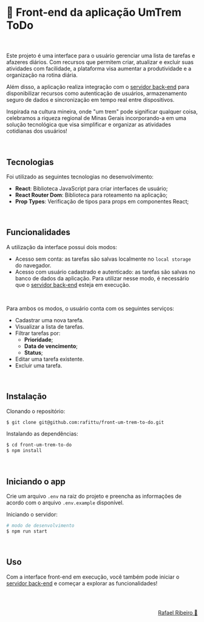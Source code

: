 # 📝 Front-end da aplicação UmTrem ToDo

###

<br>

Este projeto é uma interface para o usuário gerenciar uma lista de tarefas e afazeres diários. Com recursos que permitem criar, atualizar e excluir suas atividades com facilidade, a plataforma visa aumentar a produtividade e a organização na rotina diária.

Além disso, a aplicação realiza integração com o [servidor back-end](https://github.com/rafittu/back-um-trem-to-do) para disponibilizar recursos como autenticação de usuários, armazenamento seguro de dados e sincronização em tempo real entre dispositivos.

Inspirada na cultura mineira, onde "um trem" pode significar qualquer coisa, celebramos a riqueza regional de Minas Gerais incorporando-a em uma solução tecnológica que visa simplificar e organizar as atividades cotidianas dos usuários!

<br>

## Tecnologias

Foi utilizado as seguintes tecnologias no desenvolvimento:

- **React**: Biblioteca JavaScript para criar interfaces de usuário;
- **React Router Dom**: Biblioteca para roteamento na aplicação;
- **Prop Types**: Verificação de tipos para props em componentes React;

<br>

## Funcionalidades

A utilização da interface possui dois modos:

- Acesso sem conta: as tarefas são salvas localmente no `local storage` do navegador.
- Acesso com usuário cadastrado e autenticado: as tarefas são salvas no banco de dados da aplicação. Para utilizar nesse modo, é necessário que o [servidor back-end](https://github.com/rafittu/back-um-trem-to-do) esteja em execução.

<br>

Para ambos os modos, o usuário conta com os seguintes serviços:

- Cadastrar uma nova tarefa.
- Visualizar a lista de tarefas.
- Filtrar tarefas por:
    - **Prioridade**;
    - **Data de vencimento**;
    - **Status**;
- Editar uma tarefa existente.
- Excluir uma tarefa.

<br>

## Instalação

Clonando o repositório:

```bash
$ git clone git@github.com:rafittu/front-um-trem-to-do.git
```

Instalando as dependências:

```bash
$ cd front-um-trem-to-do
$ npm install
```

<br>

## Iniciando o app

Crie um arquivo `.env` na raiz do projeto e preencha as informações de acordo com o arquivo `.env.example` disponível.

Iniciando o servidor:

```bash
# modo de desenvolvimento
$ npm run start
```

<br>

## Uso

Com a interface front-end em execução, você também pode iniciar o [servidor back-end](https://github.com/rafittu/back-um-trem-to-do) e começar a explorar as funcionalidades!

<br>

##

<p align="right">
  <a href="https://www.linkedin.com/in/rafittu/">Rafael Ribeiro 🚀</a>
</p>
